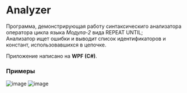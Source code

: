 # Analyzer
<p>Программа, демонстрирующая работу синтаксическиго анализатора оператора цикла языка <i>Модула-2</i> вида REPEAT UNTIL; <br>
Анализатор ищет ошибки и выводит список идентификаторов и констант, использовавшихся в цепочке.</p>

<p>Приложение написано на <strong>WPF (C#)</strong>.</p>

<h3>Примеры</h3>

![image](https://user-images.githubusercontent.com/102858008/215288341-63ef17f5-b68b-4f91-8498-be9f137f2401.png)
![image](https://user-images.githubusercontent.com/102858008/215288347-9b82ca14-24bb-4833-bd44-e9344df5a9ff.png)

